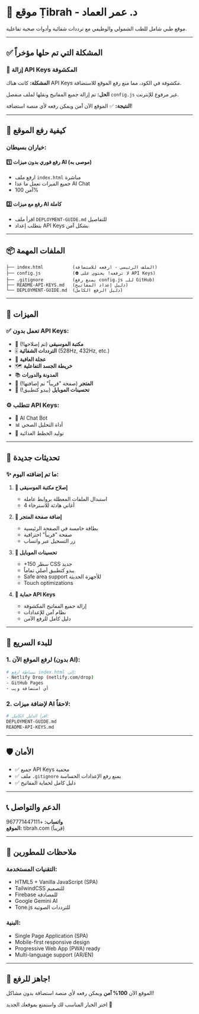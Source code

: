 # 🌟 موقع Ṭibrah - د. عمر العماد

موقع طبي شامل للطب الشمولي والوظيفي مع ترددات شفائية وأدوات صحية تفاعلية.

---

## ✅ المشكلة التي تم حلها مؤخراً

### 🔐 إزالة API Keys المكشوفة

**المشكلة:** كانت هناك API Keys مكشوفة في الكود، مما منع رفع الموقع للاستضافة.

**الحل:** تم إزالة جميع المفاتيح ونقلها لملف منفصل `config.js` غير مرفوع للإنترنت.

**النتيجة:** ✅ الموقع الآن آمن ويمكن رفعه لأي منصة استضافة!

---

## 🚀 كيفية رفع الموقع

### خياران بسيطان:

#### 1️⃣ رفع فوري بدون ميزات AI (موصى به)
- ارفع ملف `index.html` مباشرة
- جميع الميزات تعمل ما عدا AI Chat
- آمن 100%

#### 2️⃣ رفع مع ميزات AI كاملة
- اقرأ ملف `DEPLOYMENT-GUIDE.md` للتفاصيل
- يتطلب إعداد API Keys بشكل آمن

---

## 📦 الملفات المهمة

```
├── index.html           (الملف الرئيسي - ارفعه للاستضافة)
├── config.js            (⛔ لا ترفعه! يحتوي على API Keys)
├── .gitignore           (يمنع رفع config.js للـ GitHub)
├── README-API-KEYS.md   (دليل إعداد المفاتيح)
└── DEPLOYMENT-GUIDE.md  (دليل الرفع الكامل)
```

---

## 🎯 الميزات

### ✅ تعمل بدون API Keys:
- 🎵 **مكتبة الموسيقى** (تم إصلاحها!)
- 🎚️ **الترددات الشفائية** (528Hz, 432Hz, etc.)
- 🎡 **عجلة العافية**
- 🗺️ **خريطة الجسد التفاعلية**
- 📚 **المدونة والدورات**
- 🏪 **المتجر** (صفحة "قريباً" تم إضافتها!)
- 📱 **تحسينات الموبايل** (يبدو كتطبيق!)

### ⚙️ تتطلب API Keys:
- 🤖 AI Chat Bot
- 📊 أداة التحليل الصحي
- 🥗 توليد الخطط الغذائية

---

## 📱 تحديثات جديدة

### ✨ ما تم إضافته اليوم:

1. **🎵 إصلاح مكتبة الموسيقى**
   - استبدال الملفات المعطلة بروابط عاملة
   - 4 أغاني هادئة للاسترخاء

2. **🏪 إضافة صفحة المتجر**
   - بطاقة خامسة في الصفحة الرئيسية
   - صفحة "قريباً" احترافية
   - زر التسجيل عبر واتساب

3. **📱 تحسينات الموبايل**
   - +150 سطر CSS جديد
   - يبدو كتطبيق أصلي تماماً
   - Safe area support للأجهزة الحديثة
   - Touch optimizations

4. **🔐 حماية API Keys**
   - إزالة جميع المفاتيح المكشوفة
   - نظام آمن للإعدادات
   - دليل كامل للرفع الآمن

---

## 🔧 للبدء السريع

### 1. لرفع الموقع الآن (بدون AI):

```bash
# ببساطة ارفع index.html إلى:
- Netlify Drop (netlify.com/drop)
- GitHub Pages
- أي استضافة ويب
```

### 2. لإضافة ميزات AI لاحقاً:

```bash
# اقرأ الدليل الكامل:
DEPLOYMENT-GUIDE.md
README-API-KEYS.md
```

---

## 🛡️ الأمان

- ✅ جميع API Keys محمية
- ✅ ملف `.gitignore` يمنع رفع الإعدادات الحساسة
- ✅ دليل كامل لحماية المفاتيح

---

## 📞 الدعم والتواصل

**واتساب:** +967771447111  
**الموقع:** tibrah.com (قريباً)

---

## 📝 ملاحظات للمطورين

### التقنيات المستخدمة:
- HTML5 + Vanilla JavaScript (SPA)
- TailwindCSS للتصميم
- Firebase للمصادقة
- Google Gemini AI
- Tone.js للترددات الصوتية

### البنية:
- Single Page Application (SPA)
- Mobile-first responsive design
- Progressive Web App (PWA) ready
- Multi-language support (AR/EN)

---

## 🎉 جاهز للرفع!

الموقع الآن **100% آمن** ويمكن رفعه لأي منصة استضافة بدون مشاكل!

اختر الخيار المناسب لك واستمتع بموقعك الجديد 🚀
